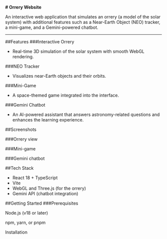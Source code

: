 **# Orrery Website**

An interactive web application that simulates an orrery (a model of the solar system) with additional features such as a Near-Earth Object (NEO) tracker, a mini-game, and a Gemini-powered chatbot.

---

##Features
###Interactive Orrery
- Real-time 3D simulation of the solar system with smooth WebGL rendering.

###NEO Tracker
- Visualizes near-Earth objects and their orbits.

###Mini-Game
- A space-themed game integrated into the interface.

###Gemini Chatbot
- An AI-powered assistant that answers astronomy-related questions and enhances the learning experience.

##Screenshots

###Orrery view


###Mini-game


###Gemini chatbot


##Tech Stack

- React 18 + TypeScript
- Vite
- WebGL and Three.js (for the orrery)
- Gemini API (chatbot integration)

##Getting Started
###Prerequisites

Node.js (v18 or later)

npm, yarn, or pnpm

Installation



